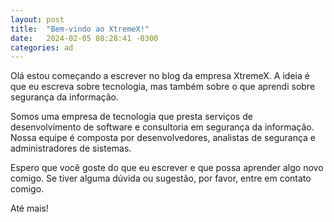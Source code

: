 ```yaml
---
layout: post
title:  "Bem-vindo ao XtremeX!"
date:   2024-02-05 08:28:41 -0300
categories: ad
---
```


Olá estou começando a escrever no blog da empresa XtremeX. A ideia é que eu escreva sobre tecnologia, mas também sobre o que aprendi sobre segurança da informação.

Somos uma empresa de tecnologia que presta serviços de desenvolvimento de software e consultoria em segurança da informação. Nossa equipe é composta por desenvolvedores, analistas de segurança e administradores de sistemas.

Espero que você goste do que eu escrever e que possa aprender algo novo comigo. Se tiver alguma dúvida ou sugestão, por favor, entre em contato comigo.

Até mais! 
